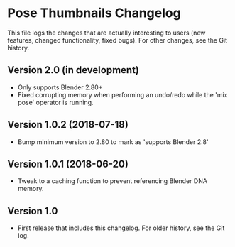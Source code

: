 # Pose Thumbnails Changelog

This file logs the changes that are actually interesting to users (new features,
changed functionality, fixed bugs). For other changes, see the Git history.

## Version 2.0 (in development)

- Only supports Blender 2.80+
- Fixed corrupting memory when performing an undo/redo while the 'mix pose' operator is running.


## Version 1.0.2 (2018-07-18)

- Bump minimum version to 2.80 to mark as 'supports Blender 2.8'


## Version 1.0.1  (2018-06-20)

- Tweak to a caching function to prevent referencing Blender DNA
  memory.


## Version 1.0

- First release that includes this changelog. For older history, see the Git log.
